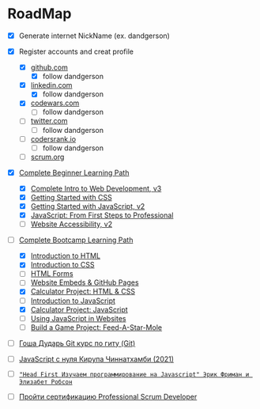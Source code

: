 # RoadMap

- [x] Generate internet NickName (ex. dandgerson)
- [x] Register accounts and creat profile

  - [x] [github.com](github.com)
    - [x] follow dandgerson
  - [x] [linkedin.com](https://www.linkedin.com)
    - [x] follow dandgerson
  - [x] [codewars.com](www.codewars.com/r/jzxX0Q)
    - [ ] follow dandgerson
  - [ ] [twitter.com](twitter.com)
    - [ ] follow dandgerson
  - [ ] [codersrank.io](https://profile.codersrank.io/register?utm_source=invitation&utm_medium=copy&utm_campaign=62097a2a0ce5490001f23858)
    - [ ] follow dandgerson
  - [ ] [scrum.org](https://www.scrum.org/)

- [x] [Complete Beginner Learning Path](https://frontendmasters.com/learn/beginner/)

  - [x] [Complete Intro to Web Development, v3](https://frontendmasters.com/courses/web-development-v3/)
  - [x] [Getting Started with CSS](https://frontendmasters.com/courses/getting-started-css/)
  - [x] [Getting Started with JavaScript, v2](https://frontendmasters.com/courses/getting-started-javascript-v2/)
  - [x] [JavaScript: From First Steps to Professional](https://frontendmasters.com/courses/javascript-first-steps/)
  - [ ] [Website Accessibility, v2](https://frontendmasters.com/courses/accessibility-v2/)

- [ ] [Complete Bootcamp Learning Path](https://frontendmasters.com/bootcamp/)

  - [x] [Introduction to HTML](https://frontendmasters.com/bootcamp/introduction-html/)
  - [x] [Introduction to CSS](https://frontendmasters.com/bootcamp/introduction-css/)
  - [ ] [HTML Forms](https://frontendmasters.com/bootcamp/html-forms/)
  - [ ] [Website Embeds & GitHub Pages](https://frontendmasters.com/bootcamp/embeds-github-pages/)
  - [x] [Calculator Project: HTML & CSS](https://frontendmasters.com/bootcamp/calculator-html-css/)
  - [ ] [Introduction to JavaScript](https://frontendmasters.com/bootcamp/introduction-javascript/)
  - [x] [Calculator Project: JavaScript](https://frontendmasters.com/bootcamp/calculator-javascript/)
  - [ ] [Using JavaScript in Websites](https://frontendmasters.com/bootcamp/javascript-in-websites/)
  - [ ] [Build a Game Project: Feed-A-Star-Mole](https://frontendmasters.com/bootcamp/web-game-project/)

- [ ] [Гоша Дударь Git курс по гиту (Git)](https://www.youtube.com/watch?v=bkNCylkzFRk&list=PL0lO_mIqDDFUesRNkeg46TDd5I6r7p2PI)
- [ ] [JavaScript с нуля Кирупа Чиннатхамби (2021)](https://drive.google.com/file/d/1YHJM9KAQa_67c276V21OE693h_vJfx1_/view?usp=sharing)
- [ ] [`"Head First Изучаем программирование на Javascript" Эрик Фриман и Элизабет Робсон`](https://drive.google.com/file/d/1QWh-Zl6EbL98jVnDOYSMzHinr2LuPGLD/view?usp=share_link)
- [ ] [Пройти сертификацию Professional Scrum Developer](https://www.scrum.org/assessments/professional-scrum-developer-certification)
